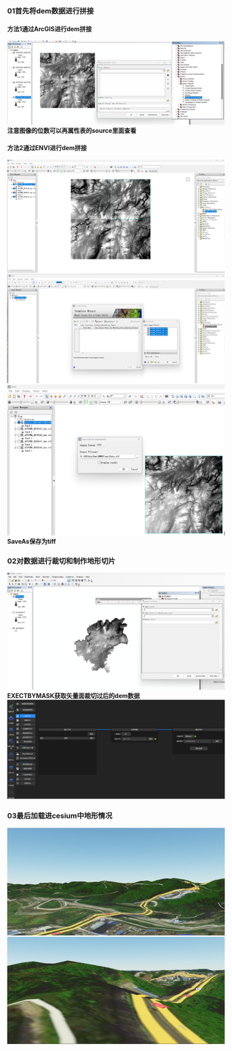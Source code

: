 
### 01首先将dem数据进行拼接

#### 方法1通过ArcGIS进行dem拼接
<img src="./pic/dem01.png">
<b>注意图像的位数可以再属性表的source里面查看<br></b>

#### 方法2通过ENVI进行dem拼接

<img src="./pic/dem02.png">
<img src="./pic/dem03.png">

<img src="./pic/dem04.png">
<b>SaveAs保存为tiff<br></b>

### 02对数据进行裁切和制作地形切片
<img src="./pic/dem05.png">
<b>EXECTBYMASK获取矢量面裁切过后的dem数据<br></b>

<img src="./pic/dem06.png">

### 03最后加载进cesium中地形情况
<img src="./pic/dem07.png">
<img src="./pic/dem08.png">